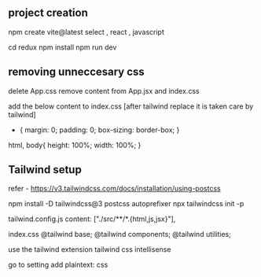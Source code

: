 project creation 
------------------
npm create vite@latest
    select , react , javascript

cd redux
npm install
npm run dev

removing unneccesary css
------------------------
delete App.css
remove content from App.jsx and index.css

add the below content to index.css [after tailwind replace it is taken care by tailwind]
* {
  margin: 0;
  padding: 0;
  box-sizing: border-box;
}

html, body{
  height: 100%;
  width: 100%;
}

Tailwind setup
--------------
refer - https://v3.tailwindcss.com/docs/installation/using-postcss

npm install -D tailwindcss@3 postcss autoprefixer
npx tailwindcss init -p

tailwind.config.js 
content: ["./src/**/*.{html,js,jsx}"],

index.css 
@tailwind base;
@tailwind components;
@tailwind utilities;

use the tailwind extension 
	tailwind css intellisense

go to setting 
	add plaintext: css
